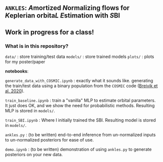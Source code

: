 ## `ANKLES`: *A*mortized *N*ormalizing flows for *K*eplerian orbita*L* *E*stimation with *S*BI

Work in progress for a class!
---

### What is in this repository? 

`data/` : store training/test data
`models/` : store trained models
`plots/` : plots for my poster/paper

__notebooks__:

`generate_data_with_COSMIC.ipynb` : exactly what it sounds like. generating the train/test data using a binary population from the `COSMIC` code ([Breivik et al. 2020](https://ui.adsabs.harvard.edu/abs/2020ApJ...898...71B/abstract)).

`train_baseline.ipynb` : train a "vanilla" MLP to estimate orbital parameters. It just does OK, and we show the need for probabilistic methods. Resulting MLP is stored in `models/`.

`train_SBI.ipynb` : Where I initially trained the SBI. Resulting model is stored in `models/`. 

`ankles.py` : (to be written) end-to-end inference from un-normalized inputs to un-normalized posteriors for ease of use.

`demo.ipynb` : (to be written) demonstration of using `ankles.py` to generate posteriors on your new data.